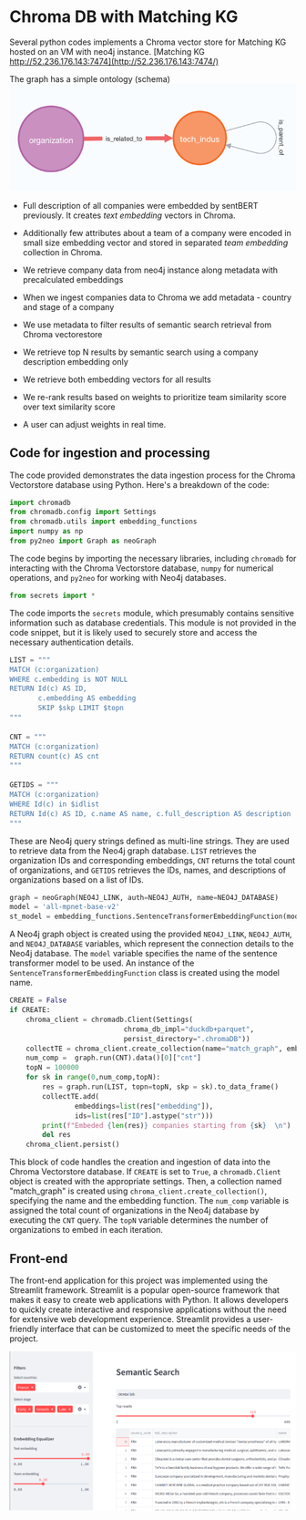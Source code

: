 
# Chroma DB with Matching KG

Several  python codes implements a Chroma vector store for Matching KG hosted on an VM with neo4j instance. [Matching KG http://52.236.176.143:7474](http://52.236.176.143:7474/)

The graph has a simple ontology (schema)
![ontology](im/graph.png)

 - Full description of all companies were embedded by sentBERT previously. It creates *text embedding* vectors in Chroma. 
 - Additionally few attributes about a team of a company were encoded in small size embedding vector and stored in separated *team embedding* collection in Chroma. 

- We retrieve company data from neo4j instance along metadata with precalculated embeddings 
- When we ingest companies data to Chroma we add metadata - country and stage of a company 
- We use metadata to filter results of semantic search retrieval from Chroma vectorestore
- We retrieve top N results by semantic search using a company description embedding only 
- We retrieve both embedding vectors for all results
- We re-rank results based on weights to prioritize team similarity score over text similarity score 
- A user can adjust weights in real time. 


## Code for ingestion and processing 

The code provided demonstrates the data ingestion process for the Chroma Vectorstore database using Python. Here's a breakdown of the code:

```python
import chromadb
from chromadb.config import Settings
from chromadb.utils import embedding_functions
import numpy as np
from py2neo import Graph as neoGraph
```
The code begins by importing the necessary libraries, including `chromadb` for interacting with the Chroma Vectorstore database, `numpy` for numerical operations, and `py2neo` for working with Neo4j databases.

```python
from secrets import *
```
The code imports the `secrets` module, which presumably contains sensitive information such as database credentials. This module is not provided in the code snippet, but it is likely used to securely store and access the necessary authentication details.

```python
LIST = """
MATCH (c:organization)
WHERE c.embedding is NOT NULL
RETURN Id(c) AS ID, 
       c.embedding AS embedding 
       SKIP $skp LIMIT $topn
"""

CNT = """
MATCH (c:organization)
RETURN count(c) AS cnt
"""

GETIDS = """
MATCH (c:organization)
WHERE Id(c) in $idlist
RETURN Id(c) AS ID, c.name AS name, c.full_description AS description
"""
```
These are Neo4j query strings defined as multi-line strings. They are used to retrieve data from the Neo4j graph database. `LIST` retrieves the organization IDs and corresponding embeddings, `CNT` returns the total count of organizations, and `GETIDS` retrieves the IDs, names, and descriptions of organizations based on a list of IDs.

```python
graph = neoGraph(NEO4J_LINK, auth=NEO4J_AUTH, name=NEO4J_DATABASE)
model = 'all-mpnet-base-v2'
st_model = embedding_functions.SentenceTransformerEmbeddingFunction(model_name=model)
```
A Neo4j graph object is created using the provided `NEO4J_LINK`, `NEO4J_AUTH`, and `NEO4J_DATABASE` variables, which represent the connection details to the Neo4j database. The `model` variable specifies the name of the sentence transformer model to be used. An instance of the `SentenceTransformerEmbeddingFunction` class is created using the model name.

```python
CREATE = False
if CREATE:
    chroma_client = chromadb.Client(Settings(
                            chroma_db_impl="duckdb+parquet",
                            persist_directory=".chromaDB"))
    collectTE = chroma_client.create_collection(name="match_graph", embedding_function=st_model)
    num_comp =  graph.run(CNT).data()[0]["cnt"]
    topN = 100000
    for sk in range(0,num_comp,topN):
        res = graph.run(LIST, topn=topN, skp = sk).to_data_frame()
        collectTE.add(
                embeddings=list(res["embedding"]),
                ids=list(res["ID"].astype("str")))
        print(f"Embeded {len(res)} companies starting from {sk}  \n")
        del res
    chroma_client.persist()
```
This block of code handles the creation and ingestion of data into the Chroma Vectorstore database. If `CREATE` is set to `True`, a `chromadb.Client` object is created with the appropriate settings. Then, a collection named "match_graph" is created using `chroma_client.create_collection()`, specifying the name and the embedding function. The `num_comp` variable is assigned the total count of organizations in the Neo4j database by executing the `CNT` query. The `topN` variable determines the number of organizations to embed in each iteration.




## Front-end
The front-end application for this project was implemented using the Streamlit framework. Streamlit is a popular open-source framework that makes it easy to create web applications with Python. It allows developers to quickly create interactive and responsive applications without the need for extensive web development experience. Streamlit provides a user-friendly interface that can be customized to meet the specific needs of the project.

![App demo](im/app_kg.png) 
